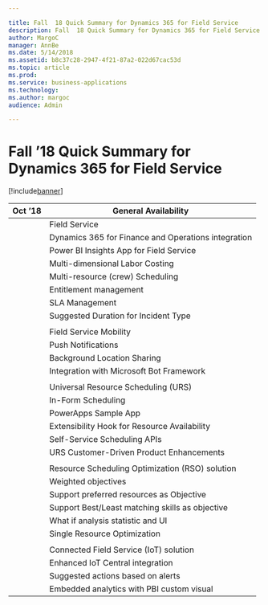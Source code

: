 ```yaml
---

title: Fall  18 Quick Summary for Dynamics 365 for Field Service
description: Fall  18 Quick Summary for Dynamics 365 for Field Service
author: MargoC
manager: AnnBe
ms.date: 5/14/2018
ms.assetid: b8c37c28-2947-4f21-87a2-022d67cac53d
ms.topic: article
ms.prod: 
ms.service: business-applications
ms.technology: 
ms.author: margoc
audience: Admin

---
```

#  Fall ’18 Quick Summary for Dynamics 365 for Field Service


[!include[banner](../../../includes/banner.md)]

| Oct ’18 | **General Availability**                            |
|---------|-----------------------------------------------------|
|         | Field Service                                       |
|         | Dynamics 365 for Finance and Operations integration |
|         | Power BI Insights App for Field Service             |
|         | Multi-dimensional Labor Costing                     |
|         | Multi-resource (crew) Scheduling                    |
|         | Entitlement management                              |
|         | SLA Management                                      |
|         | Suggested Duration for Incident Type                |
|         |                                                     |
|         | Field Service Mobility                              |
|         | Push Notifications                                  |
|         | Background Location Sharing                         |
|         | Integration with Microsoft Bot Framework            |
|         |                                                     |
|         | Universal Resource Scheduling (URS)                 |
|         | In-Form Scheduling                                  |
|         | PowerApps Sample App                                |
|         | Extensibility Hook for Resource Availability        |
|         | Self-Service Scheduling APIs                        |
|         | URS Customer-Driven Product Enhancements            |
|         |                                                     |
|         | Resource Scheduling Optimization (RSO) solution     |
|         | Weighted objectives                                 |
|         | Support preferred resources as Objective            |
|         | Support Best/Least matching skills as objective     |
|         | What if analysis statistic and UI                   |
|         | Single Resource Optimization                        |
|         |                                                     |
|         | Connected Field Service (IoT) solution              |
|         | Enhanced IoT Central integration                    |
|         | Suggested actions based on alerts                   |
|         | Embedded analytics with PBI custom visual           |
